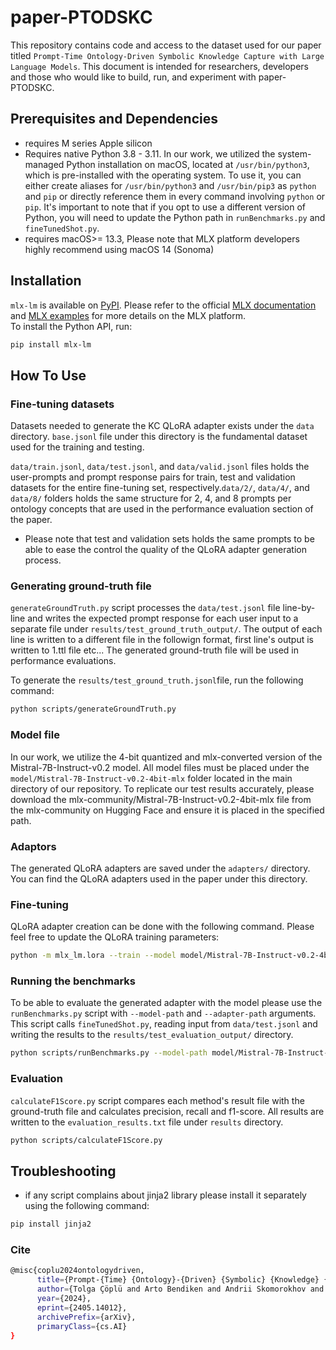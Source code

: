 # paper-PTODSKC
This repository contains code and access to the dataset used for our paper titled `Prompt-Time Ontology-Driven Symbolic Knowledge Capture with Large Language Models`. This document is intended for researchers, developers and those who would like to build, run, and experiment with paper-PTODSKC.

## Prerequisites and Dependencies

* requires M series Apple silicon 
* Requires native Python 3.8 - 3.11. In our work, we utilized the system-managed Python installation on macOS, located at `/usr/bin/python3`, which is pre-installed with the operating system. To use it, you can either create aliases for `/usr/bin/python3` and `/usr/bin/pip3` as `python` and `pip` or directly reference them in every command involving `python` or `pip`. It's important to note that if you opt to use a different version of Python, you will need to update the Python path in `runBenchmarks.py` and `fineTunedShot.py`.
* requires macOS>= 13.3, Please note that MLX platform developers highly recommend using macOS 14 (Sonoma)

## Installation

`mlx-lm` is available on [PyPI]. Please refer to the official [MLX documentation] and  [MLX examples] for more details on the MLX platform.  
To install the Python API, run:

```bash
pip install mlx-lm
```

## How To Use

### Fine-tuning datasets
Datasets needed to generate the KC QLoRA adapter exists under the `data` directory. `base.jsonl` file under this directory is the fundamental dataset used for the training and testing. 

`data/train.jsonl`, `data/test.jsonl`, and `data/valid.jsonl` files holds the user-prompts and prompt response pairs for train, test and validation datasets for the entire fine-tuning set, respectively.`data/2/`, `data/4/`, and `data/8/` folders holds the same structure for 2, 4, and 8 prompts per ontology concepts that are used in the performance evaluation section of the paper.

* Please note that test and validation sets holds the same prompts to be able to ease the control the quality of the QLoRA adapter generation process. 

### Generating ground-truth file
`generateGroundTruth.py` script processes the `data/test.jsonl` file line-by-line and writes the expected prompt response for each user input to a separate file under `results/test_ground_truth_output/`. The output of each line is written to a different file in the followign format, first line's output is written to 1.ttl file etc... The generated ground-truth file will be used in performance evaluations.

To generate the `results/test_ground_truth.jsonl`file, run the following command:
```bash
python scripts/generateGroundTruth.py 
```

### Model file
In our work, we utilize the 4-bit quantized and mlx-converted version of the Mistral-7B-Instruct-v0.2 model. All model files must be placed under the `model/Mistral-7B-Instruct-v0.2-4bit-mlx` folder located in the main directory of our repository. To replicate our test results accurately, please download the mlx-community/Mistral-7B-Instruct-v0.2-4bit-mlx file from the mlx-community on Hugging Face and ensure it is placed in the specified path.

### Adaptors
The generated QLoRA adapters are saved under the `adapters/` directory. You can find the QLoRA adapters used in the paper under this directory. 

### Fine-tuning
QLoRA adapter creation can be done with the following command. Please feel free to update the QLoRA training parameters:

```bash
python -m mlx_lm.lora --train --model model/Mistral-7B-Instruct-v0.2-4bit-mlx --iters 600 --data ./data --batch-size 4 --lora-layers 16 --adapter-file adapters/adapters_b4_l16_i600_ts134_mistral_I_v02_4b.npz
```

### Running the benchmarks
To be able to evaluate the generated adapter with the model please use the `runBenchmarks.py` script with `--model-path` and `--adapter-path` arguments. This script calls `fineTunedShot.py`, reading input from `data/test.jsonl` and writing the results to the `results/test_evaluation_output/` directory.

```bash
python scripts/runBenchmarks.py --model-path model/Mistral-7B-Instruct-v0.2-4bit-mlx --adapter-path adapters/adapters_b4_l16_i612_ts68_mistral_I_v02_.npz
```

### Evaluation
`calculateF1Score.py` script compares each method's result file with the ground-truth file and calculates precision, recall and f1-score. All results are written to the `evaluation_results.txt` file under `results` directory.
```bash
python scripts/calculateF1Score.py
```

## Troubleshooting
* if any script complains about jinja2 library please install it separately using the following command:
```bash
pip install jinja2
```

[PyPI]: https://pypi.org/project/mlx-lm/
[MLX documentation]: https://ml-explore.github.io/mlx/build/html/install.html
[MLX examples]: https://github.com/ml-explore/mlx-examples
[mlx-community/Mistral-7B-Instruct-v0.2-4bit-mlx]: https://huggingface.co/mlx-community/Mistral-7B-Instruct-v0.2-4bit-mlx/tree/main

### Cite

```bash
@misc{coplu2024ontologydriven,
      title={Prompt-{Time} {Ontology}-{Driven} {Symbolic} {Knowledge} {Capture} with {Large} {Language} {Models}},
      author={Tolga Çöplü and Arto Bendiken and Andrii Skomorokhov and Eduard Bateiko and Stephen Cobb},
      year={2024},
      eprint={2405.14012},
      archivePrefix={arXiv},
      primaryClass={cs.AI}
}
```